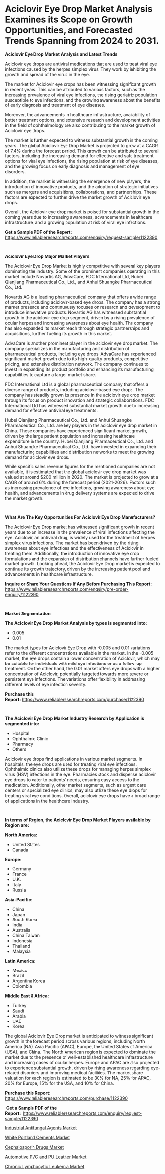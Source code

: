 <p><h1>Aciclovir Eye Drop Market Analysis Examines its Scope on Growth Opportunities, and Forecasted Trends Spanning from 2024 to 2031.</h1></p><p><strong>Aciclovir Eye Drop Market Analysis and Latest Trends</strong></p>
<p><p>Aciclovir eye drops are antiviral medications that are used to treat viral eye infections caused by the herpes simplex virus. They work by inhibiting the growth and spread of the virus in the eye.</p><p>The market for Aciclovir eye drops has been witnessing significant growth in recent years. This can be attributed to various factors, such as the increasing prevalence of viral eye infections, the rising geriatric population susceptible to eye infections, and the growing awareness about the benefits of early diagnosis and treatment of eye diseases.</p><p>Moreover, the advancements in healthcare infrastructure, availability of better treatment options, and extensive research and development activities in the field of ophthalmology are also contributing to the market growth of Aciclovir eye drops.</p><p>The market is further expected to witness substantial growth in the coming years. The global Aciclovir Eye Drop Market is projected to grow at a CAGR of 7.4% during the forecast period. This growth can be attributed to several factors, including the increasing demand for effective and safe treatment options for viral eye infections, the rising population at risk of eye diseases, and the growing focus on early diagnosis and management of eye disorders.</p><p>In addition, the market is witnessing the emergence of new players, the introduction of innovative products, and the adoption of strategic initiatives such as mergers and acquisitions, collaborations, and partnerships. These factors are expected to further drive the market growth of Aciclovir eye drops.</p><p>Overall, the Aciclovir eye drop market is poised for substantial growth in the coming years due to increasing awareness, advancements in healthcare infrastructure, and a growing population at risk of viral eye infections.</p></p>
<p><strong>Get a Sample PDF of the Report:&nbsp;</strong> <a href="https://www.reliableresearchreports.com/enquiry/request-sample/1122390">https://www.reliableresearchreports.com/enquiry/request-sample/1122390</a></p>
<p>&nbsp;</p>
<p><strong>Aciclovir Eye Drop Major Market Players</strong></p>
<p><p>The Aciclovir Eye Drop Market is highly competitive with several key players dominating the industry. Some of the prominent companies operating in this market include Novartis AG, AdvaCare, FDC International Ltd, Hubei Qianjiang Pharmaceutical Co., Ltd., and Anhui Shuangke Pharmaceutical Co., Ltd.</p><p>Novartis AG is a leading pharmaceutical company that offers a wide range of products, including aciclovir-based eye drops. The company has a strong market presence and continuously focuses on research and development to introduce innovative products. Novartis AG has witnessed substantial growth in the aciclovir eye drop segment, driven by a rising prevalence of ocular herpes and increasing awareness about eye health. The company has also expanded its market reach through strategic partnerships and acquisitions, further fueling its growth in this market.</p><p>AdvaCare is another prominent player in the aciclovir eye drop market. The company specializes in the manufacturing and distribution of pharmaceutical products, including eye drops. AdvaCare has experienced significant market growth due to its high-quality products, competitive pricing, and extensive distribution network. The company continues to invest in expanding its product portfolio and enhancing its manufacturing capabilities to capture a larger market share.</p><p>FDC International Ltd is a global pharmaceutical company that offers a diverse range of products, including aciclovir-based eye drops. The company has steadily grown its presence in the aciclovir eye drop market through its focus on product innovation and strategic collaborations. FDC International Ltd has witnessed substantial market growth due to increasing demand for effective antiviral eye treatments.</p><p>Hubei Qianjiang Pharmaceutical Co., Ltd. and Anhui Shuangke Pharmaceutical Co., Ltd. are key players in the aciclovir eye drop market in China. These companies have experienced significant market growth, driven by the large patient population and increasing healthcare expenditure in the country. Hubei Qianjiang Pharmaceutical Co., Ltd. and Anhui Shuangke Pharmaceutical Co., Ltd. have invested in expanding their manufacturing capabilities and distribution networks to meet the growing demand for aciclovir eye drops.</p><p>While specific sales revenue figures for the mentioned companies are not available, it is estimated that the global aciclovir eye drop market was valued at around $200 million in 2020. The market is projected to grow at a CAGR of around 6% during the forecast period (2021-2026). Factors such as increasing prevalence of eye infections, growing awareness about eye health, and advancements in drug delivery systems are expected to drive the market growth.</p></p>
<p>&nbsp;</p>
<p><strong>What Are The Key Opportunities For Aciclovir Eye Drop Manufacturers?</strong></p>
<p><p>The Aciclovir Eye Drop market has witnessed significant growth in recent years due to an increase in the prevalence of viral infections affecting the eye. Aciclovir, an antiviral drug, is widely used for the treatment of herpes simplex virus infections. The market has been driven by the rising awareness about eye infections and the effectiveness of Aciclovir in treating them. Additionally, the introduction of innovative eye drop formulations and the expansion of distribution channels have further fueled market growth. Looking ahead, the Aciclovir Eye Drop market is expected to continue its growth trajectory, driven by the increasing patient pool and advancements in healthcare infrastructure.</p></p>
<p><strong>Inquire or Share Your Questions If Any Before Purchasing This Report:</strong> <a href="https://www.reliableresearchreports.com/enquiry/pre-order-enquiry/1122390">https://www.reliableresearchreports.com/enquiry/pre-order-enquiry/1122390</a></p>
<p>&nbsp;</p>
<p><strong>Market Segmentation</strong></p>
<p><strong>The Aciclovir Eye Drop Market Analysis by types is segmented into:</strong></p>
<p><ul><li>0.005</li><li>0.01</li></ul></p>
<p><p>The market types for Aciclovir Eye Drop with -0.005 and 0.01 variations refer to the different concentrations available in the market. In the -0.005 market, the eye drops contain a lower concentration of Aciclovir, which may be suitable for individuals with mild eye infections or as a follow-up treatment. On the other hand, the 0.01 market offers eye drops with a higher concentration of Aciclovir, potentially targeted towards more severe or persistent eye infections. The variations offer flexibility in addressing different levels of eye infection severity.</p></p>
<p><strong>Purchase this Report:&nbsp;</strong><a href="https://www.reliableresearchreports.com/purchase/1122390">https://www.reliableresearchreports.com/purchase/1122390</a></p>
<p>&nbsp;</p>
<p><strong>The Aciclovir Eye Drop Market Industry Research by Application is segmented into:</strong></p>
<p><ul><li>Hospital</li><li>Ophthalmic Clinic</li><li>Pharmacy</li><li>Others</li></ul></p>
<p><p>Aciclovir eye drops find applications in various market segments. In hospitals, the eye drops are used for treating viral eye infections. Ophthalmic clinics also utilize these drops for managing herpes simplex virus (HSV) infections in the eye. Pharmacies stock and dispense aciclovir eye drops to cater to patients' needs, ensuring easy access to the medication. Additionally, other market segments, such as urgent care centers or specialized eye clinics, may also utilize these eye drops for treating viral eye conditions. Overall, aciclovir eye drops have a broad range of applications in the healthcare industry.</p></p>
<p>&nbsp;</p>
<p><strong>In terms of Region, the Aciclovir Eye Drop Market Players available by Region are:</strong></p>
<p>
    <p> <strong> North America: </strong>
        <ul>
            <li>United States</li>
            <li>Canada</li>
        </ul>
        </p> 
    <p> <strong> Europe: </strong>
        <ul>
            <li>Germany</li>
            <li>France</li>
            <li>U.K.</li>
            <li>Italy</li>
            <li>Russia</li>
        </ul>
        </p> 
    <p> <strong> Asia-Pacific: </strong>
        <ul>
            <li>China</li>
            <li>Japan</li>
            <li>South Korea</li>
            <li>India</li>
            <li>Australia</li>
            <li>China Taiwan</li>
            <li>Indonesia</li>
            <li>Thailand</li>
            <li>Malaysia</li>
        </ul>
        </p> 
    <p> <strong> Latin America: </strong>
        <ul>
            <li>Mexico</li>
            <li>Brazil</li>
            <li>Argentina Korea</li>
            <li>Colombia</li>
        </ul>
        </p> 
    <p> <strong> Middle East & Africa: </strong>
        <ul>
            <li>Turkey</li>
            <li>Saudi</li>
            <li>Arabia</li>
            <li>UAE</li>
            <li>Korea</li>
        </ul>
    </p>
    </p>
<p><p>The global Aciclovir Eye Drop market is anticipated to witness significant growth in the forecast period across various regions, including North America (NA), Asia Pacific (APAC), Europe, the United States of America (USA), and China. The North American region is expected to dominate the market due to the presence of well-established healthcare infrastructure and increasing cases of ocular herpes. Europe and APAC are also projected to experience substantial growth, driven by rising awareness regarding eye-related disorders and improving medical facilities. The market share valuation for each region is estimated to be 30% for NA, 25% for APAC, 20% for Europe, 15% for the USA, and 10% for China.</p></p>
<p><strong>Purchase this Report: </strong><a href="https://www.reliableresearchreports.com/purchase/1122390">https://www.reliableresearchreports.com/purchase/1122390</a></p>
<p>&nbsp;<strong>Get a Sample PDF of the Report:&nbsp;&nbsp;</strong><a href="https://www.reliableresearchreports.com/enquiry/request-sample/1122390">https://www.reliableresearchreports.com/enquiry/request-sample/1122390</a></p>
<p><strong></strong></p>
<p><p><a href="https://medium.com/@freedayundt/industrial-antifungal-agents-market-outlook-industry-overview-and-forecast-2024-to-2031-04514ff1885c">Industrial Antifungal Agents Market</a></p><p><a href="https://medium.com/@freedayundt/white-portland-cements-market-size-and-market-trends-complete-industry-overview-2024-to-2031-01d55618dfa5">White Portland Cements Market</a></p><p><a href="https://github.com/rahu1505/Market-Research-Report-List-2/blob/main/cephalosporin-drugs-market.md">Cephalosporin Drugs Market</a></p><p><a href="https://medium.com/@freedayundt/automotive-pvc-and-pu-leather-market-competitive-analysis-market-trends-and-forecast-to-2031-c4b9477b902d">Automotive PVC and PU Leather Market</a></p><p><a href="https://github.com/rahu1506/Market-Research-Report-List-2/blob/main/chronic-lymphocytic-leukemia-market.md">Chronic Lymphocytic Leukemia Market</a></p></p>
